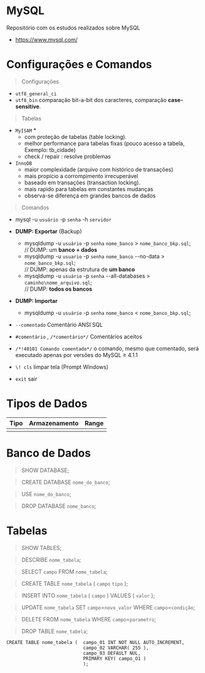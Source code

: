 # MySQL
Repositório com os estudos realizados sobre MySQL

- https://www.mysql.com/

# Configurações e Comandos

> Configurações
- `utf8_general_ci`
- `utf8_bin` comparação bit-a-bit dos caracteres, comparação **case-sensitive**.

> Tabelas
- `MyISAM` *
  - com proteção de tabelas (table locking). 
  - melhor performance para tabelas fixas (pouco acesso a tabela, Exemplo: tb_cidade)
  - check / repair : resolve problemas
- `InnoDB` 
  - maior complexidade (arquivo com histórico de transações)
  - mais propício a corrompimento irrecuperável 
  - baseado em transações (transaction locking).
  - mais rapido para tabelas em constantes mudanças
  - observa-se diferença em grandes bancos de dados

> Comandos
  
- mysql -u `usuário` -p `senha` -h `servidor`

- **DUMP: Exportar** (Backup)
  - mysqldump -u `usuário` -p `senha` `nome_banco` > `nome_banco_bkp.sql`; <br> 
    // DUMP: um **banco + dados**
  - mysqldump -u `usuario` -p `senha` `nome_banco` --no-data > `nome_banco_bkp.sql`; <br> 
    // DUMP: apenas da estrutura de **um banco**
  - mysqldump -u `usuário` -p `senha` --all-databases > `caminho\nome_arquivo.sql`; <br>
    // DUMP: **todos os bancos** 

- **DUMP: Importar** 
  - mysqldump -u `usuário` -p `senha` `nome_banco` < `nome_banco_bkp.sql`; 

- `--comentado` Comentário ANSI SQL
- `#comentário` , `/*comentário*/`  Comentários aceitos
- `/*!40101 Comando comentado*/` o comando, mesmo que comentado, será executado apenas por versões do MySQL ≥ 4.1.1
- `\! cls` limpar tela (Prompt Windows)
- `exit` sair



# Tipos de Dados

|Tipo   |Armazenamento  | Range
|--     |--             |--
|||


# Banco de Dados

> SHOW DATABASE;

> CREATE DATABASE `nome_do_banco`;

> USE `nome_do_banco`;

> DROP DATABASE `nome_banco`;

# Tabelas

> SHOW TABLES;

> DESCRIBE `nome_tabela`;

> SELECT `campo` FROM `nome_tabela`;

> CREATE TABLE `nome_tabela` ( `campo` `tipo` );

> INSERT INTO `nome_tabela` ( `campo` ) VALUES ( `valor` );

> UPDATE `nome_tabela` SET `campo`=`novo_valor` WHERE `campo`=`condição`;

> DELETE FROM `nome_tabela` WHERE `campo`=`parametro`;

> DROP TABLE `nome_tabela`;

~~~
CREATE TABLE nome_tabela (  campo_01 INT NOT NULL AUTO_INCREMENT,
                            campo_02 VARCHAR( 255 ),
                            campo_03 DEFAULT NUL,
                            PRIMARY KEY( campo_O1 )  
                            );
~~~

